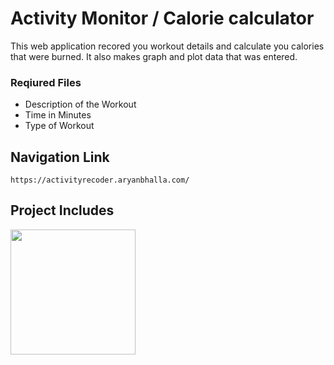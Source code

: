 # Activity Monitor / Calorie calculator

This web application recored you workout details and calculate you calories that were burned. It
also makes graph and plot data that was entered.

### Reqiured Files
* Description of the Workout
* Time in Minutes
* Type of Workout


## Navigation Link
```
https://activityrecoder.aryanbhalla.com/
```

## Project Includes
<img src="https://user-images.githubusercontent.com/30186107/29488525-f55a69d0-84da-11e7-8a39-5476f663b5eb.png" width="200">

